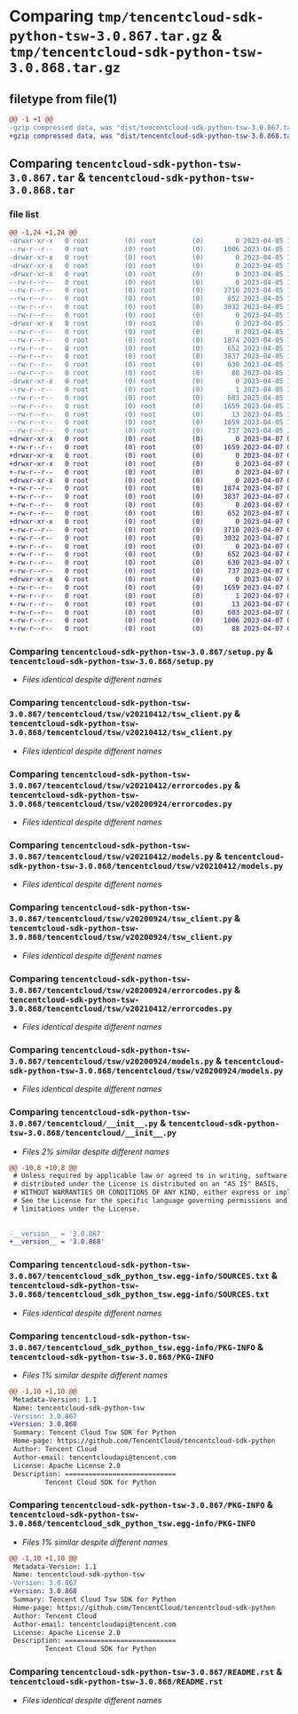 # Comparing `tmp/tencentcloud-sdk-python-tsw-3.0.867.tar.gz` & `tmp/tencentcloud-sdk-python-tsw-3.0.868.tar.gz`

## filetype from file(1)

```diff
@@ -1 +1 @@
-gzip compressed data, was "dist/tencentcloud-sdk-python-tsw-3.0.867.tar", last modified: Wed Apr  5 16:59:37 2023, max compression
+gzip compressed data, was "dist/tencentcloud-sdk-python-tsw-3.0.868.tar", last modified: Fri Apr  7 01:04:22 2023, max compression
```

## Comparing `tencentcloud-sdk-python-tsw-3.0.867.tar` & `tencentcloud-sdk-python-tsw-3.0.868.tar`

### file list

```diff
@@ -1,24 +1,24 @@
-drwxr-xr-x   0 root         (0) root         (0)        0 2023-04-05 16:59:37.000000 tencentcloud-sdk-python-tsw-3.0.867/
--rw-r--r--   0 root         (0) root         (0)     1006 2023-04-05 16:59:37.000000 tencentcloud-sdk-python-tsw-3.0.867/setup.py
-drwxr-xr-x   0 root         (0) root         (0)        0 2023-04-05 16:59:37.000000 tencentcloud-sdk-python-tsw-3.0.867/tencentcloud/
-drwxr-xr-x   0 root         (0) root         (0)        0 2023-04-05 16:59:37.000000 tencentcloud-sdk-python-tsw-3.0.867/tencentcloud/tsw/
-drwxr-xr-x   0 root         (0) root         (0)        0 2023-04-05 16:59:37.000000 tencentcloud-sdk-python-tsw-3.0.867/tencentcloud/tsw/v20210412/
--rw-r--r--   0 root         (0) root         (0)        0 2023-04-05 16:59:37.000000 tencentcloud-sdk-python-tsw-3.0.867/tencentcloud/tsw/v20210412/__init__.py
--rw-r--r--   0 root         (0) root         (0)     3710 2023-04-05 16:59:37.000000 tencentcloud-sdk-python-tsw-3.0.867/tencentcloud/tsw/v20210412/tsw_client.py
--rw-r--r--   0 root         (0) root         (0)      652 2023-04-05 16:59:37.000000 tencentcloud-sdk-python-tsw-3.0.867/tencentcloud/tsw/v20210412/errorcodes.py
--rw-r--r--   0 root         (0) root         (0)     3032 2023-04-05 16:59:37.000000 tencentcloud-sdk-python-tsw-3.0.867/tencentcloud/tsw/v20210412/models.py
--rw-r--r--   0 root         (0) root         (0)        0 2023-04-05 16:59:37.000000 tencentcloud-sdk-python-tsw-3.0.867/tencentcloud/tsw/__init__.py
-drwxr-xr-x   0 root         (0) root         (0)        0 2023-04-05 16:59:37.000000 tencentcloud-sdk-python-tsw-3.0.867/tencentcloud/tsw/v20200924/
--rw-r--r--   0 root         (0) root         (0)        0 2023-04-05 16:59:37.000000 tencentcloud-sdk-python-tsw-3.0.867/tencentcloud/tsw/v20200924/__init__.py
--rw-r--r--   0 root         (0) root         (0)     1874 2023-04-05 16:59:37.000000 tencentcloud-sdk-python-tsw-3.0.867/tencentcloud/tsw/v20200924/tsw_client.py
--rw-r--r--   0 root         (0) root         (0)      652 2023-04-05 16:59:37.000000 tencentcloud-sdk-python-tsw-3.0.867/tencentcloud/tsw/v20200924/errorcodes.py
--rw-r--r--   0 root         (0) root         (0)     3837 2023-04-05 16:59:37.000000 tencentcloud-sdk-python-tsw-3.0.867/tencentcloud/tsw/v20200924/models.py
--rw-r--r--   0 root         (0) root         (0)      630 2023-04-05 16:59:37.000000 tencentcloud-sdk-python-tsw-3.0.867/tencentcloud/__init__.py
--rw-r--r--   0 root         (0) root         (0)       88 2023-04-05 16:59:37.000000 tencentcloud-sdk-python-tsw-3.0.867/setup.cfg
-drwxr-xr-x   0 root         (0) root         (0)        0 2023-04-05 16:59:37.000000 tencentcloud-sdk-python-tsw-3.0.867/tencentcloud_sdk_python_tsw.egg-info/
--rw-r--r--   0 root         (0) root         (0)        1 2023-04-05 16:59:37.000000 tencentcloud-sdk-python-tsw-3.0.867/tencentcloud_sdk_python_tsw.egg-info/dependency_links.txt
--rw-r--r--   0 root         (0) root         (0)      603 2023-04-05 16:59:37.000000 tencentcloud-sdk-python-tsw-3.0.867/tencentcloud_sdk_python_tsw.egg-info/SOURCES.txt
--rw-r--r--   0 root         (0) root         (0)     1659 2023-04-05 16:59:37.000000 tencentcloud-sdk-python-tsw-3.0.867/tencentcloud_sdk_python_tsw.egg-info/PKG-INFO
--rw-r--r--   0 root         (0) root         (0)       13 2023-04-05 16:59:37.000000 tencentcloud-sdk-python-tsw-3.0.867/tencentcloud_sdk_python_tsw.egg-info/top_level.txt
--rw-r--r--   0 root         (0) root         (0)     1659 2023-04-05 16:59:37.000000 tencentcloud-sdk-python-tsw-3.0.867/PKG-INFO
--rw-r--r--   0 root         (0) root         (0)      737 2023-04-05 16:59:37.000000 tencentcloud-sdk-python-tsw-3.0.867/README.rst
+drwxr-xr-x   0 root         (0) root         (0)        0 2023-04-07 01:04:22.000000 tencentcloud-sdk-python-tsw-3.0.868/
+-rw-r--r--   0 root         (0) root         (0)     1659 2023-04-07 01:04:22.000000 tencentcloud-sdk-python-tsw-3.0.868/PKG-INFO
+drwxr-xr-x   0 root         (0) root         (0)        0 2023-04-07 01:04:22.000000 tencentcloud-sdk-python-tsw-3.0.868/tencentcloud/
+drwxr-xr-x   0 root         (0) root         (0)        0 2023-04-07 01:04:22.000000 tencentcloud-sdk-python-tsw-3.0.868/tencentcloud/tsw/
+-rw-r--r--   0 root         (0) root         (0)        0 2023-04-07 01:04:22.000000 tencentcloud-sdk-python-tsw-3.0.868/tencentcloud/tsw/__init__.py
+drwxr-xr-x   0 root         (0) root         (0)        0 2023-04-07 01:04:22.000000 tencentcloud-sdk-python-tsw-3.0.868/tencentcloud/tsw/v20200924/
+-rw-r--r--   0 root         (0) root         (0)     1874 2023-04-07 01:04:22.000000 tencentcloud-sdk-python-tsw-3.0.868/tencentcloud/tsw/v20200924/tsw_client.py
+-rw-r--r--   0 root         (0) root         (0)     3837 2023-04-07 01:04:22.000000 tencentcloud-sdk-python-tsw-3.0.868/tencentcloud/tsw/v20200924/models.py
+-rw-r--r--   0 root         (0) root         (0)        0 2023-04-07 01:04:22.000000 tencentcloud-sdk-python-tsw-3.0.868/tencentcloud/tsw/v20200924/__init__.py
+-rw-r--r--   0 root         (0) root         (0)      652 2023-04-07 01:04:22.000000 tencentcloud-sdk-python-tsw-3.0.868/tencentcloud/tsw/v20200924/errorcodes.py
+drwxr-xr-x   0 root         (0) root         (0)        0 2023-04-07 01:04:22.000000 tencentcloud-sdk-python-tsw-3.0.868/tencentcloud/tsw/v20210412/
+-rw-r--r--   0 root         (0) root         (0)     3710 2023-04-07 01:04:22.000000 tencentcloud-sdk-python-tsw-3.0.868/tencentcloud/tsw/v20210412/tsw_client.py
+-rw-r--r--   0 root         (0) root         (0)     3032 2023-04-07 01:04:22.000000 tencentcloud-sdk-python-tsw-3.0.868/tencentcloud/tsw/v20210412/models.py
+-rw-r--r--   0 root         (0) root         (0)        0 2023-04-07 01:04:22.000000 tencentcloud-sdk-python-tsw-3.0.868/tencentcloud/tsw/v20210412/__init__.py
+-rw-r--r--   0 root         (0) root         (0)      652 2023-04-07 01:04:22.000000 tencentcloud-sdk-python-tsw-3.0.868/tencentcloud/tsw/v20210412/errorcodes.py
+-rw-r--r--   0 root         (0) root         (0)      630 2023-04-07 01:04:22.000000 tencentcloud-sdk-python-tsw-3.0.868/tencentcloud/__init__.py
+-rw-r--r--   0 root         (0) root         (0)      737 2023-04-07 01:04:22.000000 tencentcloud-sdk-python-tsw-3.0.868/README.rst
+drwxr-xr-x   0 root         (0) root         (0)        0 2023-04-07 01:04:22.000000 tencentcloud-sdk-python-tsw-3.0.868/tencentcloud_sdk_python_tsw.egg-info/
+-rw-r--r--   0 root         (0) root         (0)     1659 2023-04-07 01:04:22.000000 tencentcloud-sdk-python-tsw-3.0.868/tencentcloud_sdk_python_tsw.egg-info/PKG-INFO
+-rw-r--r--   0 root         (0) root         (0)        1 2023-04-07 01:04:22.000000 tencentcloud-sdk-python-tsw-3.0.868/tencentcloud_sdk_python_tsw.egg-info/dependency_links.txt
+-rw-r--r--   0 root         (0) root         (0)       13 2023-04-07 01:04:22.000000 tencentcloud-sdk-python-tsw-3.0.868/tencentcloud_sdk_python_tsw.egg-info/top_level.txt
+-rw-r--r--   0 root         (0) root         (0)      603 2023-04-07 01:04:22.000000 tencentcloud-sdk-python-tsw-3.0.868/tencentcloud_sdk_python_tsw.egg-info/SOURCES.txt
+-rw-r--r--   0 root         (0) root         (0)     1006 2023-04-07 01:04:22.000000 tencentcloud-sdk-python-tsw-3.0.868/setup.py
+-rw-r--r--   0 root         (0) root         (0)       88 2023-04-07 01:04:22.000000 tencentcloud-sdk-python-tsw-3.0.868/setup.cfg
```

### Comparing `tencentcloud-sdk-python-tsw-3.0.867/setup.py` & `tencentcloud-sdk-python-tsw-3.0.868/setup.py`

 * *Files identical despite different names*

### Comparing `tencentcloud-sdk-python-tsw-3.0.867/tencentcloud/tsw/v20210412/tsw_client.py` & `tencentcloud-sdk-python-tsw-3.0.868/tencentcloud/tsw/v20210412/tsw_client.py`

 * *Files identical despite different names*

### Comparing `tencentcloud-sdk-python-tsw-3.0.867/tencentcloud/tsw/v20210412/errorcodes.py` & `tencentcloud-sdk-python-tsw-3.0.868/tencentcloud/tsw/v20200924/errorcodes.py`

 * *Files identical despite different names*

### Comparing `tencentcloud-sdk-python-tsw-3.0.867/tencentcloud/tsw/v20210412/models.py` & `tencentcloud-sdk-python-tsw-3.0.868/tencentcloud/tsw/v20210412/models.py`

 * *Files identical despite different names*

### Comparing `tencentcloud-sdk-python-tsw-3.0.867/tencentcloud/tsw/v20200924/tsw_client.py` & `tencentcloud-sdk-python-tsw-3.0.868/tencentcloud/tsw/v20200924/tsw_client.py`

 * *Files identical despite different names*

### Comparing `tencentcloud-sdk-python-tsw-3.0.867/tencentcloud/tsw/v20200924/errorcodes.py` & `tencentcloud-sdk-python-tsw-3.0.868/tencentcloud/tsw/v20210412/errorcodes.py`

 * *Files identical despite different names*

### Comparing `tencentcloud-sdk-python-tsw-3.0.867/tencentcloud/tsw/v20200924/models.py` & `tencentcloud-sdk-python-tsw-3.0.868/tencentcloud/tsw/v20200924/models.py`

 * *Files identical despite different names*

### Comparing `tencentcloud-sdk-python-tsw-3.0.867/tencentcloud/__init__.py` & `tencentcloud-sdk-python-tsw-3.0.868/tencentcloud/__init__.py`

 * *Files 2% similar despite different names*

```diff
@@ -10,8 +10,8 @@
 # Unless required by applicable law or agreed to in writing, software
 # distributed under the License is distributed on an "AS IS" BASIS,
 # WITHOUT WARRANTIES OR CONDITIONS OF ANY KIND, either express or implied.
 # See the License for the specific language governing permissions and
 # limitations under the License.
 
 
-__version__ = '3.0.867'
+__version__ = '3.0.868'
```

### Comparing `tencentcloud-sdk-python-tsw-3.0.867/tencentcloud_sdk_python_tsw.egg-info/SOURCES.txt` & `tencentcloud-sdk-python-tsw-3.0.868/tencentcloud_sdk_python_tsw.egg-info/SOURCES.txt`

 * *Files identical despite different names*

### Comparing `tencentcloud-sdk-python-tsw-3.0.867/tencentcloud_sdk_python_tsw.egg-info/PKG-INFO` & `tencentcloud-sdk-python-tsw-3.0.868/PKG-INFO`

 * *Files 1% similar despite different names*

```diff
@@ -1,10 +1,10 @@
 Metadata-Version: 1.1
 Name: tencentcloud-sdk-python-tsw
-Version: 3.0.867
+Version: 3.0.868
 Summary: Tencent Cloud Tsw SDK for Python
 Home-page: https://github.com/TencentCloud/tencentcloud-sdk-python
 Author: Tencent Cloud
 Author-email: tencentcloudapi@tencent.com
 License: Apache License 2.0
 Description: ============================
         Tencent Cloud SDK for Python
```

### Comparing `tencentcloud-sdk-python-tsw-3.0.867/PKG-INFO` & `tencentcloud-sdk-python-tsw-3.0.868/tencentcloud_sdk_python_tsw.egg-info/PKG-INFO`

 * *Files 1% similar despite different names*

```diff
@@ -1,10 +1,10 @@
 Metadata-Version: 1.1
 Name: tencentcloud-sdk-python-tsw
-Version: 3.0.867
+Version: 3.0.868
 Summary: Tencent Cloud Tsw SDK for Python
 Home-page: https://github.com/TencentCloud/tencentcloud-sdk-python
 Author: Tencent Cloud
 Author-email: tencentcloudapi@tencent.com
 License: Apache License 2.0
 Description: ============================
         Tencent Cloud SDK for Python
```

### Comparing `tencentcloud-sdk-python-tsw-3.0.867/README.rst` & `tencentcloud-sdk-python-tsw-3.0.868/README.rst`

 * *Files identical despite different names*

